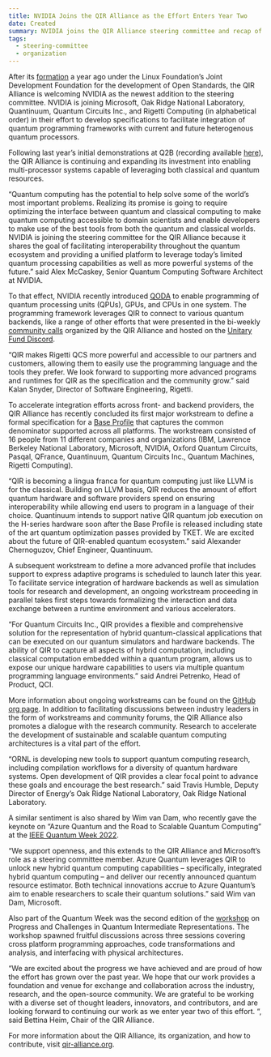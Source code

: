 ```yaml
---
title: NVIDIA Joins the QIR Alliance as the Effort Enters Year Two
date: Created
summary: NVIDIA joins the QIR Alliance steering committee and recap of year one
tags:
  - steering-committee
  - organization
---
```


After its [formation](https://www.linuxfoundation.org/press/press-release/new-quantum-intermediate-representation-alliance-serves-as-common-interface-for-quantum-computing-development) a year ago under the Linux Foundation’s Joint Development Foundation for the development of Open Standards, the QIR Alliance is welcoming NVIDIA as the newest addition to the steering committee. NVIDIA is joining Microsoft, Oak Ridge National Laboratory, Quantinuum, Quantum Circuits Inc., and Rigetti Computing (in alphabetical order) in their effort to develop specifications to facilitate integration of quantum programming frameworks with current and future heterogenous quantum processors.

Following last year’s initial demonstrations at Q2B (recording available [here](https://www.qir-alliance.org/resources/)), the QIR Alliance is continuing and expanding its investment into enabling multi-processor systems capable of leveraging both classical and quantum resources.

“Quantum computing has the potential to help solve some of the world’s most important problems. Realizing its promise is going to require optimizing the interface between quantum and classical computing to make quantum computing accessible to domain scientists and enable developers to make use of the best tools from both the quantum and classical worlds. NVIDIA is joining the steering committee for the QIR Alliance because it shares the goal of facilitating interoperability throughout the quantum ecosystem and providing a unified platform to leverage today’s limited quantum processing capabilities as well as more powerful systems of the future.” said Alex McCaskey, Senior Quantum Computing Software Architect at NVIDIA.

To that effect, NVIDIA recently introduced [QODA](https://developer.nvidia.com/blog/introducing-qoda-the-platform-for-hybrid-quantum-classical-computing/) to enable programming of quantum processing units (QPUs), GPUs, and CPUs in one system. The programming framework leverages QIR to connect to various quantum backends, like a range of other efforts that were presented in the bi-weekly [community calls](https://www.qir-alliance.org/resources/) organized by the QIR Alliance and hosted on the [Unitary Fund Discord](https://discord.com/invite/JqVGmpkP96).

“QIR makes Rigetti QCS more powerful and accessible to our partners and customers, allowing them to easily use the programming language and the tools they prefer. We look forward to supporting more advanced programs and runtimes for QIR as the specification and the community grow.” said Kalan Snyder, Director of Software Engineering, Rigetti.

To accelerate integration efforts across front- and backend providers, the QIR Alliance has recently concluded its first major workstream to define a formal specification for a [Base Profile](https://github.com/qir-alliance/qir-spec/blob/main/specification/under_development/profiles/Base_Profile.md) that captures the common denominator supported across all platforms. The workstream consisted of 16 people from 11 different companies and organizations (IBM, Lawrence Berkeley National Laboratory, Microsoft, NVIDIA, Oxford Quantum Circuits, Pasqal, QFrance, Quantinuum, Quantum Circuits Inc., Quantum Machines, Rigetti Computing).

“QIR is becoming a lingua franca for quantum computing just like LLVM is for the classical. Building on LLVM basis, QIR reduces the amount of effort quantum hardware and software providers spend on ensuring interoperability while allowing end users to program in a language of their choice. Quantinuum intends to support native QIR quantum job execution on the H-series hardware soon after the Base Profile is released including state of the art quantum optimization passes provided by TKET. We are excited about the future of QIR-enabled quantum ecosystem.” said Alexander Chernoguzov, Chief Engineer, Quantinuum.

A subsequent workstream to define a more advanced profile that includes support to express adaptive programs is scheduled to launch later this year. To facilitate service integration of hardware backends as well as simulation tools for research and development, an ongoing workstream proceeding in parallel takes first steps towards formalizing the interaction and data exchange between a runtime environment and various accelerators.

“For Quantum Circuits Inc., QIR provides a flexible and comprehensive solution for the representation of hybrid quantum-classical applications that can be executed on our quantum simulators and hardware backends. The ability of QIR to capture all aspects of hybrid computation, including classical computation embedded within a quantum program, allows us to expose our unique hardware capabilities to users via multiple quantum programming language environments.” said Andrei Petrenko, Head of Product, QCI.

More information about ongoing workstreams can be found on the [GitHub org page](https://github.com/qir-alliance). In addition to facilitating discussions between industry leaders in the form of workstreams and community forums, the QIR Alliance also promotes a dialogue with the research community. Research to accelerate the development of sustainable and scalable quantum computing architectures is a vital part of the effort.

“ORNL is developing new tools to support quantum computing research, including compilation workflows for a diversity of quantum hardware systems. Open development of QIR provides a clear focal point to advance these goals and encourage the best research.” said Travis Humble, Deputy Director of Energy’s Oak Ridge National Laboratory, Oak Ridge National Laboratory.

A similar sentiment is also shared by Wim van Dam, who recently gave the keynote on “Azure Quantum and the Road to Scalable Quantum Computing” at the [IEEE Quantum Week 2022](https://qce.quantum.ieee.org/2022).

“We support openness, and this extends to the QIR Alliance and Microsoft’s role as a steering committee member. Azure Quantum leverages QIR to unlock new hybrid quantum computing capabilities – specifically, integrated hybrid quantum computing – and deliver our recently announced quantum resource estimator. Both technical innovations accrue to Azure Quantum’s aim to enable researchers to scale their quantum solutions.” said Wim van Dam, Microsoft.

Also part of the Quantum Week was the second edition of the [workshop](https://www.qir-alliance.org/posts/QCE22_workshop/) on Progress and Challenges in Quantum Intermediate Representations. The workshop spawned fruitful discussions across three sessions covering cross platform programming approaches, code transformations and analysis, and interfacing with physical architectures.

“We are excited about the progress we have achieved and are proud of how the effort has grown over the past year. We hope that our work provides a foundation and venue for exchange and collaboration across the industry, research, and the open-source community. We are grateful to be working with a diverse set of thought leaders, innovators, and contributors, and are looking forward to continuing our work as we enter year two of this effort. “, said Bettina Heim, Chair of the QIR Alliance.

For more information about the QIR Alliance, its organization, and how to contribute, visit [qir-alliance.org](https://www.qir-alliance.org/).
